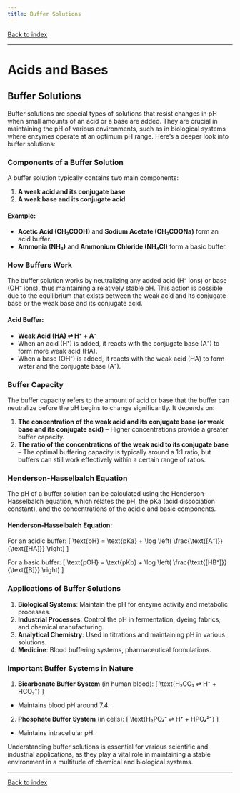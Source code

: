 ```yaml
---
title: Buffer Solutions
---
```


[Back to index](index.html)

---
# Acids and Bases
## Buffer Solutions

Buffer solutions are special types of solutions that resist changes in pH when small amounts of an acid or a base are added. They are crucial in maintaining the pH of various environments, such as in biological systems where enzymes operate at an optimum pH range. Here’s a deeper look into buffer solutions:

### Components of a Buffer Solution
A buffer solution typically contains two main components:
1. **A weak acid and its conjugate base**
2. **A weak base and its conjugate acid**

#### Example:
- **Acetic Acid (CH₃COOH)** and **Sodium Acetate (CH₃COONa)** form an acid buffer.
- **Ammonia (NH₃)** and **Ammonium Chloride (NH₄Cl)** form a basic buffer.

### How Buffers Work
The buffer solution works by neutralizing any added acid (H⁺ ions) or base (OH⁻ ions), thus maintaining a relatively stable pH. This action is possible due to the equilibrium that exists between the weak acid and its conjugate base or the weak base and its conjugate acid.

#### Acid Buffer:
- **Weak Acid (HA) ⇌ H⁺ + A⁻**
- When an acid (H⁺) is added, it reacts with the conjugate base (A⁻) to form more weak acid (HA).
- When a base (OH⁻) is added, it reacts with the weak acid (HA) to form water and the conjugate base (A⁻).

### Buffer Capacity
The buffer capacity refers to the amount of acid or base that the buffer can neutralize before the pH begins to change significantly. It depends on:
1. **The concentration of the weak acid and its conjugate base (or weak base and its conjugate acid)** – Higher concentrations provide a greater buffer capacity.
2. **The ratio of the concentrations of the weak acid to its conjugate base** – The optimal buffering capacity is typically around a 1:1 ratio, but buffers can still work effectively within a certain range of ratios.

### Henderson-Hasselbalch Equation
The pH of a buffer solution can be calculated using the Henderson-Hasselbalch equation, which relates the pH, the pKa (acid dissociation constant), and the concentrations of the acidic and basic components.

#### Henderson-Hasselbalch Equation:
For an acidic buffer:
\[ \text{pH} = \text{pKa} + \log \left( \frac{\text{[A⁻]}}{\text{[HA]}} \right) \]

For a basic buffer:
\[ \text{pOH} = \text{pKb} + \log \left( \frac{\text{[HB⁺]}}{\text{[B]}} \right) \]

### Applications of Buffer Solutions
1. **Biological Systems**: Maintain the pH for enzyme activity and metabolic processes.
2. **Industrial Processes**: Control the pH in fermentation, dyeing fabrics, and chemical manufacturing.
3. **Analytical Chemistry**: Used in titrations and maintaining pH in various solutions.
4. **Medicine**: Blood buffering systems, pharmaceutical formulations.

### Important Buffer Systems in Nature
1. **Bicarbonate Buffer System** (in human blood):
\[ \text{H₂CO₃ ⇌ H⁺ + HCO₃⁻} \]
- Maintains blood pH around 7.4.

2. **Phosphate Buffer System** (in cells):
\[ \text{H₂PO₄⁻ ⇌ H⁺ + HPO₄²⁻} \]
- Maintains intracellular pH.

Understanding buffer solutions is essential for various scientific and industrial applications, as they play a vital role in maintaining a stable environment in a multitude of chemical and biological systems.

---
[Back to index](index.html)
